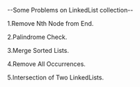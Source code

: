 --Some Problems on LinkedList collection--

<p>1.Remove Nth Node from End.</p>
<p>2.Palindrome Check.</p>
<p>3.Merge Sorted Lists.</p>
<p>4.Remove All Occurrences.</p>
<p></p>5.Intersection of Two LinkedLists.</p>
